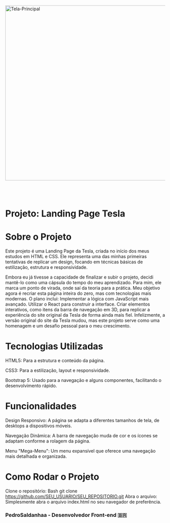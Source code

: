 
<br>
<p align="start">
  <img src="https://raw.githubusercontent.com/PedroSaldanhaa/Telas-Home/refs/heads/main/TelasHome-Main.png" alt="Tela-Principal" width="550">
  &nbsp; &nbsp; &nbsp;
</p>
</p>
<br>




# Projeto: Landing Page Tesla

# Sobre o Projeto
Este projeto é uma Landing Page da Tesla, criada no início dos meus estudos em HTML e CSS. Ele representa uma das minhas primeiras tentativas de replicar um design, focando em técnicas básicas de estilização, estrutura e responsividade.

Embora eu já tivesse a capacidade de finalizar e subir o projeto, decidi mantê-lo como uma cápsula do tempo do meu aprendizado. Para mim, ele marca um ponto de virada, onde saí da teoria para a prática. Meu objetivo agora é recriar esta página inteira do zero, mas com tecnologias mais modernas. O plano inclui:
Implementar a lógica com JavaScript mais avançado.
Utilizar o React para construir a interface.
Criar elementos interativos, como itens da barra de navegação em 3D, para replicar a experiência do site original da Tesla de forma ainda mais fiel.
Infelizmente, a versão original do site da Tesla mudou, mas este projeto serve como uma homenagem e um desafio pessoal para o meu crescimento.


# Tecnologias Utilizadas
HTML5: Para a estrutura e conteúdo da página.

CSS3: Para a estilização, layout e responsividade.

Bootstrap 5: Usado para a navegação e alguns componentes, facilitando o desenvolvimento rápido.

# Funcionalidades
Design Responsivo: A página se adapta a diferentes tamanhos de tela, de desktops a dispositivos móveis.

Navegação Dinâmica: A barra de navegação muda de cor e os ícones se adaptam conforme a rolagem da página.

Menu "Mega-Menu": Um menu expansível que oferece uma navegação mais detalhada e organizada.



# Como Rodar o Projeto

Clone o repositório:
Bash
git clone https://github.com/SEU_USUARIO/SEU_REPOSITORIO.git
Abra o arquivo:
Simplesmente abra o arquivo index.html no seu navegador de preferência.

### PedroSaldanhaa - Desenvolvedor Front-end 🇧🇷
